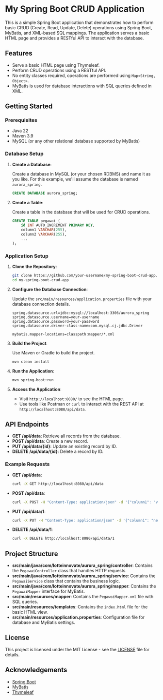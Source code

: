 # My Spring Boot CRUD Application

This is a simple Spring Boot application that demonstrates how to perform basic CRUD (Create, Read, Update, Delete) operations using Spring Boot, MyBatis, and XML-based SQL mappings. The application serves a basic HTML page and provides a RESTful API to interact with the database.

## Features

- Serve a basic HTML page using Thymeleaf.
- Perform CRUD operations using a RESTful API.
- No entity classes required, operations are performed using `Map<String, Object>`.
- MyBatis is used for database interactions with SQL queries defined in XML.

## Getting Started

### Prerequisites

- Java 22
- Maven 3.9
- MySQL (or any other relational database supported by MyBatis)

### Database Setup

1. **Create a Database**: 

    Create a database in MySQL (or your chosen RDBMS) and name it as you like. For this example, we'll assume the database is named `aurora_spring`.

    ```sql
    CREATE DATABASE aurora_spring;
    ```

2. **Create a Table**:

    Create a table in the database that will be used for CRUD operations.

    ```sql
    CREATE TABLE pegawai (
        id INT AUTO_INCREMENT PRIMARY KEY,
        column1 VARCHAR(255),
        column2 VARCHAR(255),
        ...
    );
    ```

### Application Setup

1. **Clone the Repository**:

    ```bash
    git clone https://github.com/your-username/my-spring-boot-crud-app.git
    cd my-spring-boot-crud-app
    ```

2. **Configure the Database Connection**:

    Update the `src/main/resources/application.properties` file with your database connection details.

    ```properties
    spring.datasource.url=jdbc:mysql://localhost:3306/aurora_spring
    spring.datasource.username=your-username
    spring.datasource.password=your-password
    spring.datasource.driver-class-name=com.mysql.cj.jdbc.Driver

    mybatis.mapper-locations=classpath:mapper/*.xml
    ```

3. **Build the Project**:

    Use Maven or Gradle to build the project.

    ```bash
    mvn clean install
    ```

4. **Run the Application**:

    ```bash
    mvn spring-boot:run
    ```

5. **Access the Application**:

    - Visit `http://localhost:8080/` to see the HTML page.
    - Use tools like Postman or `curl` to interact with the REST API at `http://localhost:8080/api/data`.

## API Endpoints

- **GET /api/data**: Retrieve all records from the database.
- **POST /api/data**: Create a new record.
- **PUT /api/data/{id}**: Update an existing record by ID.
- **DELETE /api/data/{id}**: Delete a record by ID.

### Example Requests

- **GET /api/data**:

    ```bash
    curl -X GET http://localhost:8080/api/data
    ```

- **POST /api/data**:

    ```bash
    curl -X POST -H "Content-Type: application/json" -d '{"column1": "value1", "column2": "value2"}' http://localhost:8080/api/data
    ```

- **PUT /api/data/1**:

    ```bash
    curl -X PUT -H "Content-Type: application/json" -d '{"column1": "new value", "column2": "new value"}' http://localhost:8080/api/data/1
    ```

- **DELETE /api/data/1**:

    ```bash
    curl -X DELETE http://localhost:8080/api/data/1
    ```

## Project Structure

- **src/main/java/com/lotteinnovate/aurora_spring/controller**: Contains the `PegawaiController` class that handles HTTP requests.
- **src/main/java/com/lotteinnovate/aurora_spring/service**: Contains the `PegawaiService` class that contains the business logic.
- **src/main/java/com/lotteinnovate/aurora_spring/mapper**: Contains the `PegawaiMapper` interface for MyBatis.
- **src/main/resources/mapper**: Contains the `PegawaiMapper.xml` file with SQL queries.
- **src/main/resources/templates**: Contains the `index.html` file for the basic HTML view.
- **src/main/resources/application.properties**: Configuration file for database and MyBatis settings.

## License

This project is licensed under the MIT License - see the [LICENSE](LICENSE) file for details.

## Acknowledgements

- [Spring Boot](https://spring.io/projects/spring-boot)
- [MyBatis](https://mybatis.org/mybatis-3/)
- [Thymeleaf](https://www.thymeleaf.org/)
